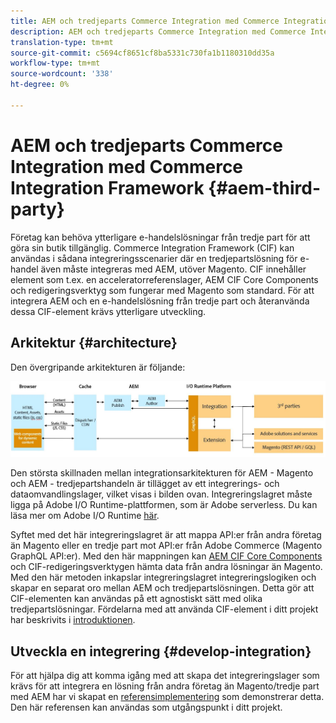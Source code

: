 ```yaml
---
title: AEM och tredjeparts Commerce Integration med Commerce Integration Framework
description: AEM och tredjeparts Commerce Integration med Commerce Integration Framework
translation-type: tm+mt
source-git-commit: c5694cf8651cf8ba5331c730fa1b1180310dd35a
workflow-type: tm+mt
source-wordcount: '338'
ht-degree: 0%

---
```



# AEM och tredjeparts Commerce Integration med Commerce Integration Framework {#aem-third-party}

Företag kan behöva ytterligare e-handelslösningar från tredje part för att göra sin butik tillgänglig. Commerce Integration Framework (CIF) kan användas i sådana integreringsscenarier där en tredjepartslösning för e-handel även måste integreras med AEM, utöver Magento. CIF innehåller element som t.ex. en acceleratorreferenslager, AEM CIF Core Components och redigeringsverktyg som fungerar med Magento som standard. För att integrera AEM och en e-handelslösning från tredje part och återanvända dessa CIF-element krävs ytterligare utveckling.

## Arkitektur {#architecture}

Den övergripande arkitekturen är följande:

![Översikt över arkitekturen AEM andra än Magento/tredje part](/help/commerce-cloud/assets/AEM_nonMagento_Architecture.JPG)

Den största skillnaden mellan integrationsarkitekturen för AEM - Magento och AEM - tredjepartshandeln är tillägget av ett integrerings- och dataomvandlingslager, vilket visas i bilden ovan. Integreringslagret måste ligga på Adobe I/O Runtime-plattformen, som är Adobe serverless. Du kan läsa mer om Adobe I/O Runtime [här](https://www.adobe.io/apis/experienceplatform/runtime.html).

Syftet med det här integreringslagret är att mappa API:er från andra företag än Magento eller en tredje part mot API:er från Adobe Commerce (Magento GraphQL API:er). Med den här mappningen kan [AEM CIF Core Components](https://github.com/adobe/aem-core-cif-components) och CIF-redigeringsverktygen hämta data från andra lösningar än Magento. Med den här metoden inkapslar integreringslagret integreringslogiken och skapar en separat oro mellan AEM och tredjepartslösningen. Detta gör att CIF-elementen kan användas på ett agnostiskt sätt med olika tredjepartslösningar. Fördelarna med att använda CIF-element i ditt projekt har beskrivits i [introduktionen](/help/commerce-cloud/overview.md).

## Utveckla en integrering {#develop-integration}

För att hjälpa dig att komma igång med att skapa det integreringslager som krävs för att integrera en lösning från andra företag än Magento/tredje part med AEM har vi skapat en [referensimplementering](https://github.com/adobe/commerce-cif-graphql-integration-reference) som demonstrerar detta. Den här referensen kan användas som utgångspunkt i ditt projekt.
